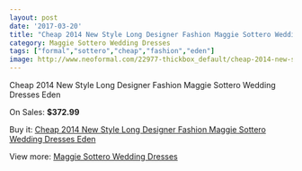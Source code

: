 ```yaml
---
layout: post
date: '2017-03-20'
title: "Cheap 2014 New Style Long Designer Fashion Maggie Sottero Wedding Dresses Eden"
category: Maggie Sottero Wedding Dresses
tags: ["formal","sottero","cheap","fashion","eden"]
image: http://www.neoformal.com/22977-thickbox_default/cheap-2014-new-style-long-designer-fashion-maggie-sottero-wedding-dresses-eden.jpg
---
```

Cheap 2014 New Style Long Designer Fashion Maggie Sottero Wedding Dresses Eden

On Sales: **$372.99**
<a href="https://www.neoformal.com/en/maggie-sottero-wedding-dresses-2014/7655-cheap-2014-new-style-long-designer-fashion-maggie-sottero-wedding-dresses-eden.html"><amp-img layout="responsive" width="600" height="600" src="//www.neoformal.com/22977-thickbox_default/cheap-2014-new-style-long-designer-fashion-maggie-sottero-wedding-dresses-eden.jpg" alt="Cheap 2014 New Style Long Designer Fashion Maggie Sottero Wedding Dresses Eden 0" /></a>
<a href="https://www.neoformal.com/en/maggie-sottero-wedding-dresses-2014/7655-cheap-2014-new-style-long-designer-fashion-maggie-sottero-wedding-dresses-eden.html"><amp-img layout="responsive" width="600" height="600" src="//www.neoformal.com/22978-thickbox_default/cheap-2014-new-style-long-designer-fashion-maggie-sottero-wedding-dresses-eden.jpg" alt="Cheap 2014 New Style Long Designer Fashion Maggie Sottero Wedding Dresses Eden 1" /></a>

Buy it: [Cheap 2014 New Style Long Designer Fashion Maggie Sottero Wedding Dresses Eden](https://www.neoformal.com/en/maggie-sottero-wedding-dresses-2014/7655-cheap-2014-new-style-long-designer-fashion-maggie-sottero-wedding-dresses-eden.html "Cheap 2014 New Style Long Designer Fashion Maggie Sottero Wedding Dresses Eden")

View more: [Maggie Sottero Wedding Dresses](https://www.neoformal.com/en/123-maggie-sottero-wedding-dresses-2014 "Maggie Sottero Wedding Dresses")